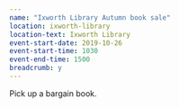 ```yaml
---
name: "Ixworth Library Autumn book sale"
location: ixworth-library
location-text: Ixworth Library
event-start-date: 2019-10-26
event-start-time: 1030
event-end-time: 1500
breadcrumb: y
---
```


Pick up a bargain book.
